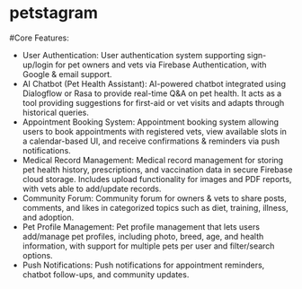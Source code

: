 # petstagram

#Core Features:

- User Authentication: User authentication system supporting sign-up/login for pet owners and vets via Firebase Authentication, with Google & email support.
- AI Chatbot (Pet Health Assistant): AI-powered chatbot integrated using Dialogflow or Rasa to provide real-time Q&A on pet health. It acts as a tool providing suggestions for first-aid or vet visits and adapts through historical queries.
- Appointment Booking System: Appointment booking system allowing users to book appointments with registered vets, view available slots in a calendar-based UI, and receive confirmations & reminders via push notifications.
- Medical Record Management: Medical record management for storing pet health history, prescriptions, and vaccination data in secure Firebase cloud storage. Includes upload functionality for images and PDF reports, with vets able to add/update records.
- Community Forum: Community forum for owners & vets to share posts, comments, and likes in categorized topics such as diet, training, illness, and adoption.
- Pet Profile Management: Pet profile management that lets users add/manage pet profiles, including photo, breed, age, and health information, with support for multiple pets per user and filter/search options.
- Push Notifications: Push notifications for appointment reminders, chatbot follow-ups, and community updates.
